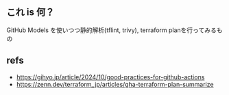 ## これ is 何？
GitHub Models を使いつつ静的解析(tflint, trivy), terraform planを行ってみるもの

## refs
- https://gihyo.jp/article/2024/10/good-practices-for-github-actions
- https://zenn.dev/terraform_jp/articles/gha-terraform-plan-summarize
